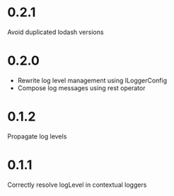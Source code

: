 # 0.2.1

Avoid duplicated lodash versions

# 0.2.0

* Rewrite log level management using ILoggerConfig
* Compose log messages using rest operator

# 0.1.2

Propagate log levels

# 0.1.1

Correctly resolve logLevel in contextual loggers